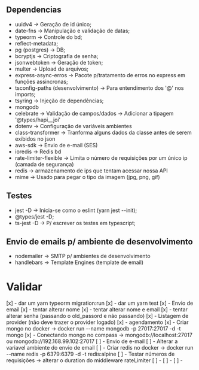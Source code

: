 ## Dependencias

  - uuidv4 -> Geração de id único;
  - date-fns -> Manipulação e validação de datas;
  - typeorm -> Controle do bd;
  - reflect-metadata;
  - pg (postgres) -> DB;
  - bcryptjs -> Criptografia de senha;
  - jsonwebtoken -> Geração de token;
  - multer -> Upload de arquivos;
  - express-async-erros -> Pacote p/tratamento de erros no express em funções assincronas;
  - tsconfig-paths (desenvolvimento) -> Para entendimento dos '@' nos imports;
  - tsyring -> Injeção de dependências;
  - mongodb
  - celebrate -> Validação de campos/dados -> Adicionar a tipagem '@types/hapi__joi'
  - dotenv -> Configuração de variáveis ambientes
  - class-transformer -> Tranforma alguns dados da classe antes de serem exibidos no json
  - aws-sdk -> Envio de e-mail (SES)
  - ioredis -> Redis bd
  - rate-limiter-flexible -> Limita o número de requisições por um único ip (camada de segurança)
  - redis -> armazenamento de ips que tentam acessar nossa API
  - mime -> Usado para pegar o tipo da imagem (jpg, png, gif)


## Testes

  - jest -D -> Inicia-se como o eslint (yarn jest --init);
  - @types/jest -D;
  - ts-jest -D -> P/ escrever os testes em typescript;

## Envio de emails p/ ambiente de desenvolvimento

  - nodemailer -> SMTP p/ ambientes de desenvolvimento
  - handlebars -> Template Engines (template de email)



# Validar

[x] - dar um yarn typeorm migration:run
[x] - dar um yarn test
[x] - Envio de email
[x] - tentar alterar nome
[x] - tentar alterar nome e email
[x] - tentar alterar senha (passando o old_passord e não passando)
[x] - Listagem de provider (não deve trazer o provider logado)
[x] - agendamento
[x] - Criar mongo no docker -> docker run --name mongodb -p 27017:27017 -d -t mongo
[x] - Conectando mongo no compass -> mongodb://localhost:27017 ou mongodb://192.168.99.102:27017
[ ] - Envio de e-mail
[ ] - Alterar a variavel ambiente do envio de email
[ ] - Criar redis no docker -> docker run --name redis -p 6379:6379 -d -t redis:alpine
[ ] - Testar números de requisições -> alterar o duration do middleware rateLimiter
[ ] -
[ ] -
[ ] -
